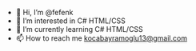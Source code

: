 - 👋 Hi, I’m @fefenk
- 👀 I’m interested in C# HTML/CSS 
- 🌱 I’m currently learning C# HTML/CSS 
- 📫 How to reach me kocabayramoglu13@gmail.com
<!---
WhoAmIGod/WhoAmIGod is a ✨ special ✨ repository because its `README.md` (this file) appears on your GitHub profile.
You can click the Preview link to take a look at your changes.
--->

